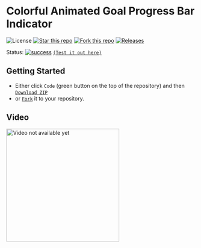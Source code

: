 # Colorful Animated Goal Progress Bar Indicator

![License](https://img.shields.io/npm/l/css-star-rating.svg) 
[![Star this repo](https://badgen.net/github/stars/blank-yt/Colorful-Animated-Goal-Progress-Bar-Indicator)](https://github.com/blank-yt/Colorful-Animated-Goal-Progress-Bar-Indicator/stargazers/)
[![Fork this repo](https://badgen.net/github/forks/blank-yt/Colorful-Animated-Goal-Progress-Bar-Indicator)](https://github.com/blank-yt/Colorful-Animated-Goal-Progress-Bar-Indicator/fork/)
[![Releases](https://img.shields.io/github/downloads/blank-yt/Colorful-Animated-Goal-Progress-Bar-Indicator/total.svg)](https://github.com/blank-yt/Colorful-Animated-Goal-Progress-Bar-Indicator/archive/refs/tags/Release.zip)

Status: [![success](https://user-images.githubusercontent.com/100468888/208658036-514215da-7838-44a9-8468-3a37e7e73b13.png)](https://blanksite.eu/preview/7c9aaa07fa812221f2763f86c9f8034844a71959/) [`(Test it out here)`](https://blanksite.eu/preview/7c9aaa07fa812221f2763f86c9f8034844a71959/)

## Getting Started
- Either click `Code` (green button on the top of the repository) and then [`Download ZIP`](https://github.com/blank-yt/Colorful-Animated-Goal-Progress-Bar-Indicator/archive/refs/tags/Release.zip)
- or [`Fork`](https://github.com/blank-yt/Colorful-Animated-Goal-Progress-Bar-Indicator/fork) it to your repository.

## Video
<a href="https://www.youtube.com/watch?v=AWEWPNA1E64"><img src="https://img.youtube.com/vi/AWEWPNA1E64/maxresdefault.jpg" height="300" alt="Video not available yet"></a>
